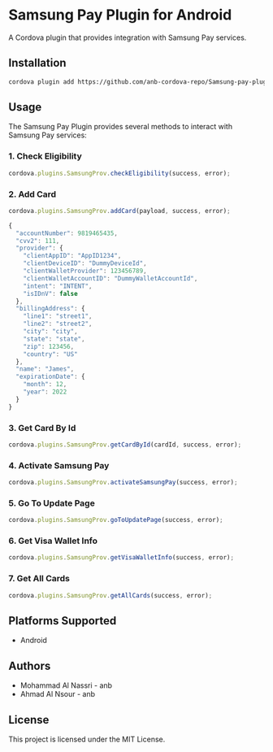 # Samsung Pay Plugin for Android 

A Cordova plugin that provides integration with Samsung Pay services.

## Installation

```bash
cordova plugin add https://github.com/anb-cordova-repo/Samsung-pay-plugin.git
```

## Usage

The Samsung Pay Plugin provides several methods to interact with Samsung Pay services:

### 1. Check Eligibility

```javascript
cordova.plugins.SamsungProv.checkEligibility(success, error);
```

### 2. Add Card

```javascript
cordova.plugins.SamsungProv.addCard(payload, success, error);

{
  "accountNumber": 9819465435,
  "cvv2": 111,
  "provider": {
    "clientAppID": "AppID1234",
    "clientDeviceID": "DummyDeviceId",
    "clientWalletProvider": 123456789,
    "clientWalletAccountID": "DummyWalletAccountId",
    "intent": "INTENT",
    "isIDnV": false
  },
  "billingAddress": {
    "line1": "street1",
    "line2": "street2",
    "city": "city",
    "state": "state",
    "zip": 123456,
    "country": "US"
  },
  "name": "James",
  "expirationDate": {
    "month": 12,
    "year": 2022
  }
}

```

### 3. Get Card By Id

```javascript
cordova.plugins.SamsungProv.getCardById(cardId, success, error);
```

### 4. Activate Samsung Pay

```javascript
cordova.plugins.SamsungProv.activateSamsungPay(success, error);
```

### 5. Go To Update Page

```javascript
cordova.plugins.SamsungProv.goToUpdatePage(success, error);
```

### 6. Get Visa Wallet Info

```javascript
cordova.plugins.SamsungProv.getVisaWalletInfo(success, error);
```

### 7. Get All Cards

```javascript
cordova.plugins.SamsungProv.getAllCards(success, error);
```

## Platforms Supported

- Android

## Authors

- Mohammad Al Nassri - anb
- Ahmad Al Nsour - anb


## License

This project is licensed under the MIT License.
